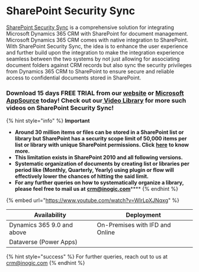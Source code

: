 # SharePoint Security Sync

[SharePoint Security Sync](https://www.inogic.com/product/productivity-apps/dynamics-365-crm-sharepoint-security-metadata-sync) is a comprehensive solution for integrating Microsoft Dynamics 365 CRM with SharePoint for document management. Microsoft Dynamics 365 CRM comes with native integration to SharePoint. With SharePoint Security Sync, the idea is to enhance the user experience and further build upon the integration to make the integration experience seamless between the two systems by not just allowing for associating document folders against CRM records but also sync the security privileges from Dynamics 365 CRM to SharePoint to ensure secure and reliable access to confidential documents stored in SharePoint.

### Download 15 days FREE TRIAL from our [website](https://www.inogic.com/product/productivity-apps/dynamics-365-crm-sharepoint-security-metadata-sync) or [Microsoft AppSource](https://appsource.microsoft.com/en-gb/product/dynamics-365/inogic.sync-dynamics-365-sharepoint-security-model?tab=Overview) today! Check out our[ Video Library](https://www.youtube.com/channel/UCM4V7ousgLSu1hbOEv4DUuQ?sub\_confirmation=1) for more such videos on SharePoint Security Sync!

{% hint style="info" %}
**Important**

* **Around 30 million items or files can be stored in a SharePoint list or library but SharePoint has a security scope limit of 50,000 items per list or library with unique SharePoint permissions. Click** [**here**](https://docs.microsoft.com/en-us/sharepoint/troubleshoot/lists-and-libraries/error-share-break-inheritance) **to know more.**&#x20;
* **This limitation exists in SharePoint 2010 and all following versions.**&#x20;
* **Systematic organization of documents by creating list or libraries per period like (Monthly, Quarterly, Yearly) using plugin or flow will effectively lower the chances of hitting the said limit.**&#x20;
* **For any further queries on how to systematically organize a library, please feel free to mail us at** [**crm@inogic.com**](mailto:crm@inogic.com)****
{% endhint %}

{% embed url="https://www.youtube.com/watch?v=WIrLpXJNqxg" %}

| Availability               | Deployment                      |
| -------------------------- | ------------------------------- |
| Dynamics 365 9.0 and above | On-Premises with IFD and Online |
| Dataverse (Power Apps)     |                                 |

{% hint style="success" %}
For further queries, reach out to us at [crm@inogic.com](mailto:crm@inogic.com)
{% endhint %}


